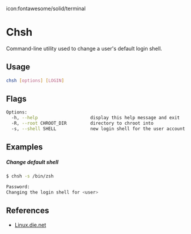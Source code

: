 icon:fontawesome/solid/terminal

# Chsh

Command-line utility used to change a user's default login shell.

## Usage

```bash
chsh [options] [LOGIN]
```

## Flags

```bash
Options:
  -h, --help                    display this help message and exit
  -R, --root CHROOT_DIR         directory to chroot into
  -s, --shell SHELL             new login shell for the user account
```

## Examples

##### Change default shell

```bash
$ chsh -s /bin/zsh

Password:
Changing the login shell for <user>
```

## References

- [Linux.die.net](https://linux.die.net/man/1/chsh)

